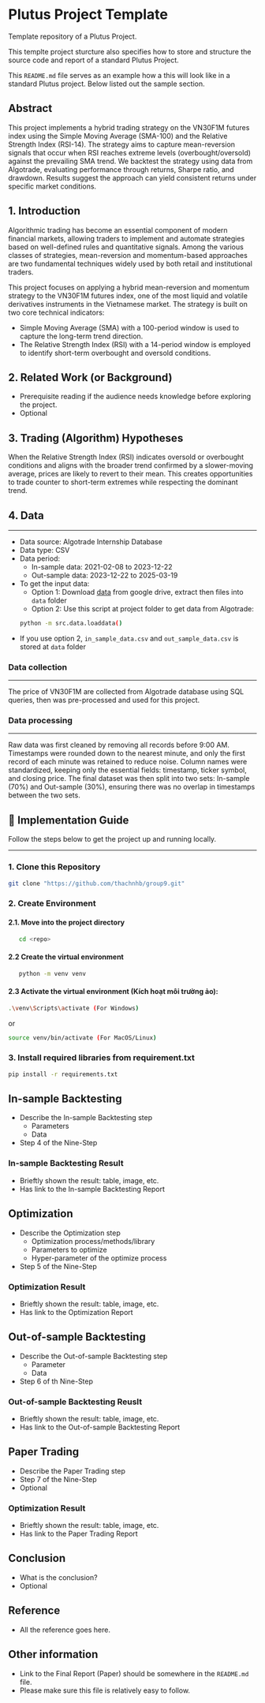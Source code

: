 # Plutus Project Template

Template repository of a Plutus Project.

This templte project sturcture also specifies how to store and structure the source code and report of a standard Plutus Project.

This `README.md` file serves as an example how a this will look like in a standard Plutus project. Below listed out the sample section.

## Abstract

This project implements a hybrid trading strategy on the VN30F1M futures index using the Simple Moving Average (SMA-100) and the Relative Strength Index (RSI-14). The strategy aims to capture mean-reversion signals that occur when RSI reaches extreme levels (overbought/oversold) against the prevailing SMA trend. We backtest the strategy using data from Algotrade, evaluating performance through returns, Sharpe ratio, and drawdown. Results suggest the approach can yield consistent returns under specific market conditions.

## 1. Introduction

Algorithmic trading has become an essential component of modern financial markets, allowing traders to implement and automate strategies based on well-defined rules and quantitative signals. Among the various classes of strategies, mean-reversion and momentum-based approaches are two fundamental techniques widely used by both retail and institutional traders.

This project focuses on applying a hybrid mean-reversion and momentum strategy to the VN30F1M futures index, one of the most liquid and volatile derivatives instruments in the Vietnamese market. The strategy is built on two core technical indicators:

- Simple Moving Average (SMA) with a 100-period window is used to capture the long-term trend direction.
- The Relative Strength Index (RSI) with a 14-period window is employed to identify short-term overbought and oversold conditions.

## 2. Related Work (or Background)

- Prerequisite reading if the audience needs knowledge before exploring the project.
- Optional

## 3. Trading (Algorithm) Hypotheses

When the Relative Strength Index (RSI) indicates oversold or overbought conditions and aligns with the broader trend confirmed by a slower-moving average, prices are likely to revert to their mean. This creates opportunities to trade counter to short-term extremes while respecting the dominant trend.

## 4. Data

---

- Data source: Algotrade Internship Database
- Data type: CSV
- Data period:
  - In-sample data: 2021-02-08 to 2023-12-22
  - Out-sample data: 2023-12-22 to 2025-03-19
- To get the input data:
  - Option 1: Download [data](https://drive.google.com/drive/folders/1bK3aXEVfabASZs2xV8VBXYA0mXjQtB-A?usp=sharing) from google drive, extract then files into `data` folder
  - Option 2: Use this script at project folder to get data from Algotrade:
  ```bash
  python -m src.data.loaddata()
  ```
- If you use option 2, `in_sample_data.csv` and `out_sample_data.csv` is stored at `data` folder

### Data collection

---

The price of VN30F1M are collected from Algotrade database using SQL queries, then was pre-processed and used for this project.

### Data processing

---

Raw data was first cleaned by removing all records before 9:00 AM. Timestamps were rounded down to the nearest minute, and only the first record of each minute was retained to reduce noise. Column names were standardized, keeping only the essential fields: timestamp, ticker symbol, and closing price. The final dataset was then split into two sets: In-sample (70%) and Out-sample (30%), ensuring there was no overlap in timestamps between the two sets.

## 🚀 Implementation Guide

Follow the steps below to get the project up and running locally.

---

### 1. Clone this Repository

```bash
git clone "https://github.com/thachnhb/group9.git"
```

### 2. Create Environment

#### 2.1. Move into the project directory

```bash
   cd <repo>
```

#### 2.2 Create the virtual environment

```bash
   python -m venv venv
```

#### 2.3 Activate the virtual environment (Kích hoạt môi trường ảo):

```bash
.\venv\Scripts\activate (For Windows)
```

or

```bash
source venv/bin/activate (For MacOS/Linux)
```

### 3. Install required libraries from requirement.txt

```bash
pip install -r requirements.txt
```

## In-sample Backtesting

- Describe the In-sample Backtesting step
  - Parameters
  - Data
- Step 4 of the Nine-Step

### In-sample Backtesting Result

- Brieftly shown the result: table, image, etc.
- Has link to the In-sample Backtesting Report

## Optimization

- Describe the Optimization step
  - Optimization process/methods/library
  - Parameters to optimize
  - Hyper-parameter of the optimize process
- Step 5 of the Nine-Step

### Optimization Result

- Brieftly shown the result: table, image, etc.
- Has link to the Optimization Report

## Out-of-sample Backtesting

- Describe the Out-of-sample Backtesting step
  - Parameter
  - Data
- Step 6 of th Nine-Step

### Out-of-sample Backtesting Reuslt

- Brieftly shown the result: table, image, etc.
- Has link to the Out-of-sample Backtesting Report

## Paper Trading

- Describe the Paper Trading step
- Step 7 of the Nine-Step
- Optional

### Optimization Result

- Brieftly shown the result: table, image, etc.
- Has link to the Paper Trading Report

## Conclusion

- What is the conclusion?
- Optional

## Reference

- All the reference goes here.

## Other information

- Link to the Final Report (Paper) should be somewhere in the `README.md` file.
- Please make sure this file is relatively easy to follow.
